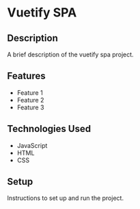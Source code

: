 # Vuetify SPA

## Description

A brief description of the vuetify spa project.

## Features

- Feature 1
- Feature 2
- Feature 3

## Technologies Used

- JavaScript
- HTML
- CSS

## Setup

Instructions to set up and run the project.
